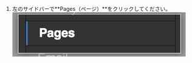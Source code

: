 1. 左のサイドバーで**Pages（ページ）**をクリックしてください。 ![ページサイドバー](/assets/images/enterprise/management-console/sidebar-pages.png)
